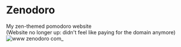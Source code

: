 # Zenodoro

My zen-themed pomodoro website<br />
(Website no longer up: didn't feel like paying for the domain anymore)
![www zenodoro com_](https://user-images.githubusercontent.com/19520329/203209988-dd4f9cbe-f822-46b8-a632-d2f28cb9f43c.png)
